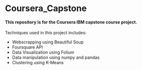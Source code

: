 # Coursera_Capstone
#### This repository is for the Coursera IBM capstone course project.

Techniques used in this project includes:
  - Webscrapping using Beautiful Soup
  - Foursquare API
  - Data Visualization using Folium
  - Data manipulation using numpy and pandas
  - Clustering using K-Means
